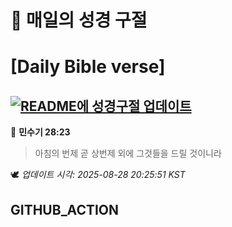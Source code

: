# 🙏 매일의 성경 구절
# [Daily Bible verse]
## [![README에 성경구절 업데이트](https://github.com/DONGSUKA/first_test/actions/workflows/update-readme-bible.yml/badge.svg)](https://github.com/DONGSUKA/first_test/actions/workflows/update-readme-bible.yml)
<!-- START_BIBLE_VERSE -->
📖 **민수기 28:23**
> 아침의 번제 곧 상번제 외에 그것들을 드릴 것이니라

🕊️ _업데이트 시각: 2025-08-28 20:25:51 KST_
  <!-- END_BIBLE_VERSE -->
## GITHUB_ACTION
